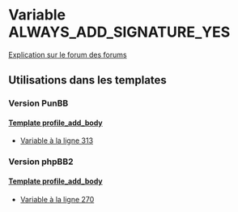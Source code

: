 # Variable ALWAYS_ADD_SIGNATURE_YES
[Explication sur le forum des forums](http://forum.forumactif.com/t294113-listing-des-variables#ALWAYS_ADD_SIGNATURE_YES)
## Utilisations dans les templates
### Version PunBB
#### [Template profile_add_body](punbb/profile_add_body.md)
* [Variable à la ligne 313](../punbb/profile_add_body.tpl#L313)
### Version phpBB2
#### [Template profile_add_body](subsilver/profile_add_body.md)
* [Variable à la ligne 270](../subsilver/profile_add_body.tpl#L270)